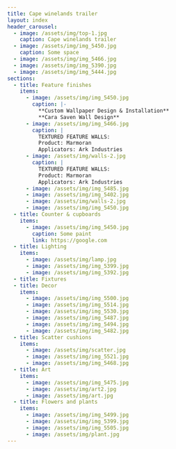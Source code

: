 ```yaml
---
title: Cape winelands trailer
layout: index
header_carousel:
  - image: /assets/img/top-1.jpg
    caption: Cape winelands trailer
  - image: /assets/img/img_5450.jpg
    caption: Some space
  - image: /assets/img/img_5466.jpg
  - image: /assets/img/img_5390.jpg
  - image: /assets/img/img_5444.jpg
sections:
  - title: Feature finishes
    items:
      - image: /assets/img/img_5450.jpg
        caption: |-
          **Custom Wallpaper Design & Installation**
          **Cara Saven Wall Design**
      - image: /assets/img/img_5466.jpg
        caption: |
          TEXTURED FEATURE WALLS:
          Product: Marmoran 
          Applicators: Ark Industries
      - image: /assets/img/walls-2.jpg
        caption: |
          TEXTURED FEATURE WALLS:
          Product: Marmoran 
          Applicators: Ark Industries
      - image: /assets/img/img_5485.jpg
      - image: /assets/img/img_5402.jpg
      - image: /assets/img/walls-2.jpg
      - image: /assets/img/img_5450.jpg
  - title: Counter & cupboards
    items:
      - image: /assets/img/img_5450.jpg
        caption: Some paint
        link: https://google.com
  - title: Lighting
    items:
      - image: /assets/img/lamp.jpg
      - image: /assets/img/img_5399.jpg
      - image: /assets/img/img_5392.jpg
  - title: Fixtures
  - title: Decor
    items:
      - image: /assets/img/img_5500.jpg
      - image: /assets/img/img_5514.jpg
      - image: /assets/img/img_5530.jpg
      - image: /assets/img/img_5487.jpg
      - image: /assets/img/img_5494.jpg
      - image: /assets/img/img_5482.jpg
  - title: Scatter cushions
    items:
      - image: /assets/img/scatter.jpg
      - image: /assets/img/img_5521.jpg
      - image: /assets/img/img_5468.jpg
  - title: Art
    items:
      - image: /assets/img/img_5475.jpg
      - image: /assets/img/art2.jpg
      - image: /assets/img/art.jpg
  - title: Flowers and plants
    items:
      - image: /assets/img/img_5499.jpg
      - image: /assets/img/img_5399.jpg
      - image: /assets/img/img_5505.jpg
      - image: /assets/img/plant.jpg
---
```

